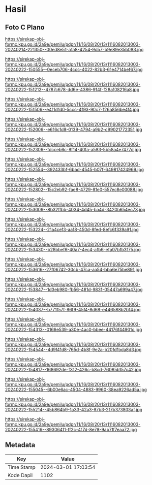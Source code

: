 # Hasil

## Foto C Plano

https://sirekap-obj-formc.kpu.go.id/2a9e/pemilu/pdpr/11/16/08/20/13/1116082013003-20240214-221350--00ed8e51-a1a8-4254-9d57-b9e89e35b083.jpg

https://sirekap-obj-formc.kpu.go.id/2a9e/pemilu/pdpr/11/16/08/20/13/1116082013003-20240222-150555--0eceb706-4ccc-4022-82b3-61e4714bef67.jpg

https://sirekap-obj-formc.kpu.go.id/2a9e/pemilu/pdpr/11/16/08/20/13/1116082013003-20240222-151212--4787c678-dd6e-4386-914f-f28a108216a8.jpg

https://sirekap-obj-formc.kpu.go.id/2a9e/pemilu/pdpr/11/16/08/20/13/1116082013003-20240222-151506--e411d1d0-5ccc-4f93-90c7-f26a856be4f4.jpg

https://sirekap-obj-formc.kpu.go.id/2a9e/pemilu/pdpr/11/16/08/20/13/1116082013003-20240222-152006--e616c1d8-0139-4794-a9b2-c99021772351.jpg

https://sirekap-obj-formc.kpu.go.id/2a9e/pemilu/pdpr/11/16/08/20/13/1116082013003-20240222-152306--fdcceb6c-8f14-40fa-a583-5b58a4e7477d.jpg

https://sirekap-obj-formc.kpu.go.id/2a9e/pemilu/pdpr/11/16/08/20/13/1116082013003-20240222-152554--392433bf-6bad-4545-b07f-649817424969.jpg

https://sirekap-obj-formc.kpu.go.id/2a9e/pemilu/pdpr/11/16/08/20/13/1116082013003-20240222-152802--15c2eb92-fae8-4729-81e0-557ec8e00088.jpg

https://sirekap-obj-formc.kpu.go.id/2a9e/pemilu/pdpr/11/16/08/20/13/1116082013003-20240222-153009--8b32ffbb-4034-4d45-ba4d-3420b654ec73.jpg

https://sirekap-obj-formc.kpu.go.id/2a9e/pemilu/pdpr/11/16/08/20/13/1116082013003-20240222-153224--21a4ce13-aa18-450d-8fed-8efc6f339a91.jpg

https://sirekap-obj-formc.kpu.go.id/2a9e/pemilu/pdpr/11/16/08/20/13/1116082013003-20240222-153430--b28bbef6-40a7-4ec4-afb6-efa07bfb3f75.jpg

https://sirekap-obj-formc.kpu.go.id/2a9e/pemilu/pdpr/11/16/08/20/13/1116082013003-20240222-153616--27f06742-30cb-47ca-aa54-bba6e75be891.jpg

https://sirekap-obj-formc.kpu.go.id/2a9e/pemilu/pdpr/11/16/08/20/13/1116082013003-20240222-153847--1d3eb980-fb56-481d-9831-05447a699a47.jpg

https://sirekap-obj-formc.kpu.go.id/2a9e/pemilu/pdpr/11/16/08/20/13/1116082013003-20240222-154037--b771f57f-86f9-45f4-8d68-e446588b2b14.jpg

https://sirekap-obj-formc.kpu.go.id/2a9e/pemilu/pdpr/11/16/08/20/13/1116082013003-20240222-154313--0169e539-a30e-4ac0-bbee-44176f44901c.jpg

https://sirekap-obj-formc.kpu.go.id/2a9e/pemilu/pdpr/11/16/08/20/13/1116082013003-20240222-154544--4d9f41d8-765d-4b8f-9e2a-b20fd1bda8d3.jpg

https://sirekap-obj-formc.kpu.go.id/2a9e/pemilu/pdpr/11/16/08/20/13/1116082013003-20240222-154817--168692de-f312-426c-b8cd-76085b157c42.jpg

https://sirekap-obj-formc.kpu.go.id/2a9e/pemilu/pdpr/11/16/08/20/13/1116082013003-20240222-155045--6b00e6ac-4504-4883-9960-38ea9226ad5a.jpg

https://sirekap-obj-formc.kpu.go.id/2a9e/pemilu/pdpr/11/16/08/20/13/1116082013003-20240222-155214--45b864b9-1a33-42a3-87b3-2f7b373803af.jpg

https://sirekap-obj-formc.kpu.go.id/2a9e/pemilu/pdpr/11/16/08/20/13/1116082013003-20240222-155416--89306411-ff2c-417d-8e78-9ab7ff7eaa72.jpg


## Metadata

| Key        | Value               |
| ---------- | ------------------- |
| Time Stamp | 2024-03-01 17:03:54 |
| Kode Dapil | 1102                |




